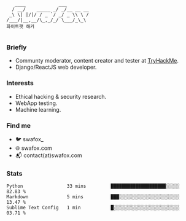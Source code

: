 ```
   ____            ___        
  / __/    _____ _/ _/__ __ __
 _\ \| |/|/ / _ `/ _/ _ \\ \ /
/___/|__,__/\_,_/_/ \___/_\_\ 
화이트햇 해커 
                              
```
### Briefly
- Communty moderator, content creator and tester at [TryHackMe](https://tryhackme.com/).
- Django/ReactJS web developer.

### Interests
- Ethical hacking & security research.
- WebApp testing.
- Machine learning. 

### Find me
- 🐦 swafox_
- 🌐 swafox.com
- 📬 contact(at)swafox.com

### Stats
<!--START_SECTION:waka-->
```text
Python                33 mins         ████████████████████░░░░░   82.83 % 
Markdown              5 mins          ███░░░░░░░░░░░░░░░░░░░░░░   13.47 % 
Sublime Text Config   1 min           █░░░░░░░░░░░░░░░░░░░░░░░░   03.71 %
```
<!--END_SECTION:waka-->
